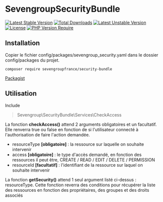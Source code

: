 # SevengroupSecurityBundle
[![Latest Stable Version](http://poser.pugx.org/sevengroupfrance/hubscore-bundle/v)](https://packagist.org/packages/sevengroupfrance/hubscore-bundle) [![Total Downloads](http://poser.pugx.org/sevengroupfrance/hubscore-bundle/downloads)](https://packagist.org/packages/sevengroupfrance/hubscore-bundle) [![Latest Unstable Version](http://poser.pugx.org/sevengroupfrance/hubscore-bundle/v/unstable)](https://packagist.org/packages/sevengroupfrance/hubscore-bundle) [![License](http://poser.pugx.org/sevengroupfrance/hubscore-bundle/license)](https://packagist.org/packages/sevengroupfrance/hubscore-bundle) [![PHP Version Require](http://poser.pugx.org/sevengroupfrance/hubscore-bundle/require/php)](https://packagist.org/packages/sevengroupfrance/hubscore-bundle)

## Installation

Copier le fichier config/packages/sevengroup_security.yaml dans le dossier config/packages du projet.


```shell
composer require sevengroupfrance/security-bundle
```

[Packagist](https://packagist.org/packages/sevengroupfrance/security-bundle)

## Utilisation

Include 
> Sevengroup\SecurityBundle\Services\CheckAccess

La fonction **checkAccess()** attend 2 arguments obligatoires et un facultatif. Elle renverra true ou false en fonction de si l'utilisateur connecté à l'authorisation de faire l'action demandée.

- resourceType **[obligatoire]** : la ressource sur laquelle on souhaite intervenir
- access **[obligatoire]** : le type d'accès demandé, en fonction des ressources il peut être, CREATE / READ / EDIT / DELETE / PERMISSION
- resourceId **[facultatif]** : l'identifiant de la ressource sur laquel on souhaite intervenir

La fonction **getSecurity()** attend 1 seul argument listé ci-dessus : resourceType. Cette fonction reverra des conditions pour récupérer la liste des ressources en fonction des propriétaires, des groupes et des droits associés